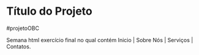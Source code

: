 
# Título do Projeto

#projetoOBC

Semana html exercício final no qual contém Inicio | Sobre Nós | Serviços | Contatos.




